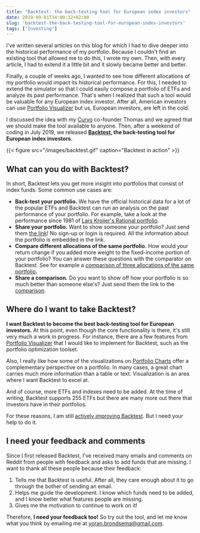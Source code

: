 ```yaml
---
title: "Backtest: the back-testing tool for European index investors"
date: 2019-09-01T14:09:32+02:00
slug: 'backtest-the-back-testing-tool-for-european-index-investors'
tags: ["Investing"]
---
```


I've written several articles on this blog for which I had to dive deeper into
the historical performance of my portfolio. Because I couldn't find an existing
tool that allowed me to do this, I wrote my own. Then, with every article, I
had to extend it a little bit and it slowly became better and better.

Finally, a couple of weeks ago, I wanted to see how different allocations of my
portfolio would impact its historical performance. For this, I needed to extend
the simulator so that I could easily compose a portfolio of ETFs and analyze
its past performance. That's when I realized that such a tool would be valuable
for any European index investor. After all, American investors can use
[Portfolio Visualizer](https://www.portfoliovisualizer.com/) but us, European
investors, are left in the cold.

I discussed the idea with my [Curvo](https://curvo.eu) co-founder Thomas and we
agreed that we should make the tool available to anyone. Then, after a weekend
of coding in July 2019, we released **[Backtest](https://curvo.eu/backtest/),
the back-testing tool for European index investors**.

{{< figure src="/images/backtest.gif" caption="Backtest in action" >}}

## What can you do with Backtest?
In short, Backtest lets you get more insight into portfolios that consist of
index funds. Some common use cases are:

* **Back-test your portfolio.** We have the official historical data for a lot of the popular ETFs and Backtest can run an analysis on the past performance of your portfolio. For example, take a look at the performance since 1981 of [Lars Kroijer's Rational portfolio](https://curvo.eu/backtest/portfolio/NoIgMghgTgzgBAaSgewJYCsCmUDk8BKEALqsgHYQA2cACslEQGbKWlwAUAssgCbbGYAlCAA0wUGACqARgDsADmkBWACzS5ATlEAGAHRKAumPCTtAZgWLFZ6Tv0GHQA).
* **Share your portfolio.** Want to show someone your portfolio? Just send them [the link](https://curvo.eu/backtest/portfolio/NoIgmg9gTghgdgcgM4AIAK0AuAzCAbASwhABphQAZAVQEYAWAZgHYAGGgDnYfdJYDoWATgC6ZEAEkAoixYAhAGJ0ASvIASDGrz71RoKTNl0KAVjCCuWuiLHUWzThxoatHXROlyAKgCklAWTQGYxdhUKA)! No sign-up or login is required. All the information about the portfolio is embedded in the link.
* **Compare different allocations of the same portfolio.** How would your return change if you added more weight to the fixed-income portion of your portfolio? You can answer these questions with the comparator on Backtest. See for example a [comparison of three allocations of the same portfolio](https://curvo.eu/backtest/compare?portfolios=NoIgMghgTgzgBAaSgewJYCsCmUDk8BKEALqsgHYQA2cACslEQGbKWlwAUAggObdSYwYqAG6YAlCAA0wUGACqARgDsADgUBWACwLlATikAGAHQqAutPByDAZlVq11hYaMAmU%2B6A%2CNoIgMghgTgzgBAaSgewJYCsCmUDk8BKEALqsgHYQA2cACslEQGbKWlwAUAwuTNgG7FUfTAEoQAGmCgwAVQCMAdgAccgKwAWOYoCcEgAwA6AEwBdSeBl6AzMpUqrc-QaUnXQA%2CNoIgMghgTgzgBAaSgewJYCsCmUDk8BKEALqsgHYQA2cACslEQGbKWlwAUAssgCbbGYAlCAA0wUGACqARgDsADmkBWACzS5ATlEAGAHRKAumPCTtAZgWLFZ6Tv0GHQA).
* **Share a comparison.** Do you want to show off how your portfolio is so much better than someone else's? Just send them the link to the [comparison](https://curvo.eu/backtest/compare?portfolios=NoIgmg9gTghgdgcgM4AIAK0AuAzCAbASwhABphQAZAVQEYAWAZgHYAGGgDnYfdJYDoWATgC6ZEAEkAoixYAhAGJ0ASvIASDGrz71RoKTNl0KAVjCCuWuiLHUWzThxoatHXROlyAKgCklAWTQGYxdhUKA%2CNoIgMghgTgzgBAaSgewJYCsCmUDk8BKEALqsgHYQA2cACslEQGbKWlwAUAggObdSYwYqAG6YAlCAA0wUGACqARgDsADgUBWACwLlATikAGAHQqAutPByDAZlVq11hYaMAmU%2B6A).

## Where do I want to take Backtest?
**I want Backtest to become the best back-testing tool for European investors.**
At this point, even though the core functionality is there, it's still very much a
work in progress. For instance, there are a few features from [Portfolio Visualizer](https://www.portfoliovisualizer.com/) that I would like to
implement for Backtest, such as the portfolio optimization toolset.

Also, I really like how some of the visualizations on [Portfolio Charts](https://portfoliocharts.com/charts/) offer a complementary perspective on a
portfolio. In many cases, a great chart carries much more information than a
table or text. Visualization is an area where I want Backtest to excel at.

And of course, more ETFs and indexes need to be added. At the time of writing,
Backtest supports 255 ETFs but there are many more out there that investors
have in their portfolios.

For these reasons, I am still [actively improving Backtest](https://curvo.eu/backtest/updates). But I need your help to do it.

## I need your feedback and comments
Since I first released Backtest, I've received many emails and comments on Reddit
from people with feedback and asks to add funds that are missing. I want to
thank all these people because their feedback:

1. Tells me that Backtest is useful. After all, they care enough about it to go
   through the bother of sending an email.
2. Helps me guide the development. I know which funds need to be added, and I
   know better what features people are missing.
3. Gives me the motivation to continue to work on it!

Therefore, **I need your feedback too!** So try out the tool, and let me know
what you think by emailing me at [yoran.brondsema@gmail.com](mailto:yoran.brondsema@gmail.com).
